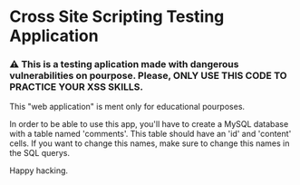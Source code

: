 # Cross Site Scripting Testing Application

### ⚠️ This is a testing aplication made with dangerous vulnerabilities on pourpose. Please, ONLY USE THIS CODE TO PRACTICE YOUR XSS SKILLS.
This "web application" is ment only for educational pourposes.

In order to be able to use this app, you'll have to create a MySQL database with a table named 'comments'. This table should have an 'id' and 'content' cells.
If you want to change this names, make sure to change this names in the SQL querys.


Happy hacking.
